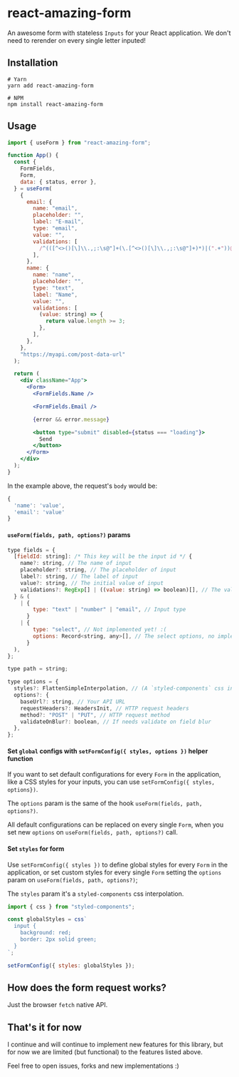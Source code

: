 # react-amazing-form

An awesome form with stateless `Inputs` for your React application.
We don't need to rerender on every single letter inputed!

## Installation

```
# Yarn
yarn add react-amazing-form

# NPM
npm install react-amazing-form
```

## Usage

```jsx
import { useForm } from "react-amazing-form";

function App() {
  const {
    FormFields,
    Form,
    data: { status, error },
  } = useForm(
    {
      email: {
        name: "email",
        placeholder: "",
        label: "E-mail",
        type: "email",
        value: "",
        validations: [
          /^(([^<>()[\]\\.,;:\s@"]+(\.[^<>()[\]\\.,;:\s@"]+)*)|(".+"))@((\[[0-9]{1,3}\.[0-9]{1,3}\.[0-9]{1,3}\.[0-9]{1,3}\])|(([a-zA-Z\-0-9]+\.)+[a-zA-Z]{2,}))$/,
        ],
      },
      name: {
        name: "name",
        placeholder: "",
        type: "text",
        label: "Name",
        value: "",
        validations: [
          (value: string) => {
            return value.length >= 3;
          },
        ],
      },
    },
    "https://myapi.com/post-data-url"
  );

  return (
    <div className="App">
      <Form>
        <FormFields.Name />

        <FormFields.Email />

        {error && error.message}

        <button type="submit" disabled={status === "loading"}>
          Send
        </button>
      </Form>
    </div>
  );
}
```

In the example above, the request's `body` would be:

```jsx
{
  'name': 'value',
  'email': 'value'
}
```

#### `useForm(fields, path, options?)` params

```jsx
type fields = {
  [fieldId: string]: /* This key will be the input id */ {
    name?: string, // The name of input
    placeholder?: string, // The placeholder of input
    label?: string, // The label of input
    value?: string, // The initial value of input
    validations?: RegExp[] | ((value: string) => boolean)[], // The validations of input
  } & (
    | {
        type: "text" | "number" | "email", // Input type
      }
    | {
        type: "select", // Not implemented yet! :(
        options: Record<string, any>[], // The select options, no implemented yet
      }
  ),
};

type path = string;

type options = {
  styles?: FlattenSimpleInterpolation, // (A `styled-components` css interpolation. Ex: css`background:red;`)
  options?: {
    baseUrl?: string, // Your API URL
    requestHeaders?: HeadersInit, // HTTP request headers
    method?: "POST" | "PUT", // HTTP request method
    validateOnBlur?: boolean, // If needs validate on field blur
  },
};
```

#### Set `global` configs with `setFormConfig({ styles, options })` helper function

If you want to set default configurations for every `Form` in the application, like a CSS styles for your inputs, you can use `setFormConfig({ styles, options})`.

The `options` param is the same of the hook `useForm(fields, path, options?)`.

All default configurations can be replaced on every single `Form`, when you set new `options` on `useForm(fields, path, options?)` call.

#### Set `styles` for form

Use `setFormConfig({ styles })` to define global styles for every `Form` in the application, or set custom styles for every single `Form` setting the `options` param on `useForm(fields, path, options?)`;

The `styles` param it's a `styled-components` css interpolation.

```jsx
import { css } from "styled-components";

const globalStyles = css`
  input {
    background: red;
    border: 2px solid green;
  }
`;

setFormConfig({ styles: globalStyles });
```

## How does the form request works?

Just the browser `fetch` native API.

## That's it for now

I continue and will continue to implement new features for this library, but for now we are limited (but functional) to the features listed above.

Feel free to open issues, forks and new implementations :)
